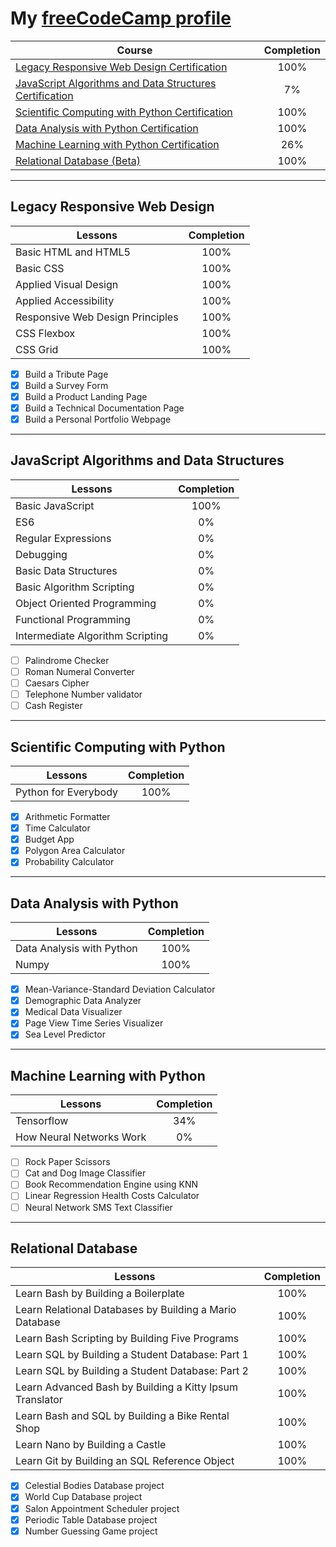 # My [freeCodeCamp profile](https://www.freecodecamp.org/mrsimonsen)

Course | Completion
------ | :--------:
[Legacy Responsive Web Design Certification](#responsive-web-design)| 100%
[JavaScript Algorithms and Data Structures Certification](#javascript-algorithms-and-data-structures) | 7%
[Scientific Computing with Python Certification](#scientific-computing-with-python) | 100%
[Data Analysis with Python Certification](#data-analysis-with-python) | 100%
[Machine Learning with Python Certification](#machine-learning-with-python) | 26%
[Relational Database (Beta)](#relational-database) | 100%
<hr>

## Legacy Responsive Web Design
Lessons | Completion
------- | :--------:
Basic HTML and HTML5 | 100%
Basic CSS | 100%
Applied Visual Design | 100%
Applied Accessibility | 100%
Responsive Web Design Principles | 100%
CSS Flexbox | 100%
CSS Grid | 100%
- [x] Build a Tribute Page
- [x] Build a Survey Form
- [x] Build a Product Landing Page
- [x] Build a Technical Documentation Page
- [x] Build a Personal Portfolio Webpage

<hr>

## JavaScript Algorithms and Data Structures
Lessons | Completion
------- | :--------:
Basic JavaScript | 100%
ES6 | 0%
Regular Expressions | 0%
Debugging | 0%
Basic Data Structures | 0%
Basic Algorithm Scripting | 0%
Object Oriented Programming | 0%
Functional Programming | 0%
Intermediate Algorithm Scripting | 0%
- [ ] Palindrome Checker
- [ ] Roman Numeral Converter
- [ ] Caesars Cipher
- [ ] Telephone Number validator
- [ ] Cash Register

<hr>

## Scientific Computing with Python
Lessons | Completion
------- | :--------:
Python for Everybody | 100%
- [x] Arithmetic Formatter
- [x] Time Calculator
- [x] Budget App
- [x] Polygon Area Calculator
- [x] Probability Calculator

<hr>

## Data Analysis with Python
Lessons | Completion
------- | :--------:
Data Analysis with Python | 100%
Numpy | 100%
- [x] Mean-Variance-Standard Deviation Calculator
- [x] Demographic Data Analyzer
- [x] Medical Data Visualizer
- [x] Page View Time Series Visualizer
- [x] Sea Level Predictor

<hr>

## Machine Learning with Python
Lessons | Completion
------- | :--------:
Tensorflow | 34%
How Neural Networks Work | 0%
- [ ] Rock Paper Scissors
- [ ] Cat and Dog Image Classifier
- [ ] Book Recommendation Engine using KNN
- [ ] Linear Regression Health Costs Calculator
- [ ] Neural Network SMS Text Classifier

<hr>

## Relational Database
Lessons | Completion
------- | :--------:
Learn Bash by Building a Boilerplate | 100%
Learn Relational Databases by Building a Mario Database | 100%
Learn Bash Scripting by Building Five Programs | 100%
Learn SQL by Building a Student Database: Part 1 | 100%
Learn SQL by Building a Student Database: Part 2 | 100%
Learn Advanced Bash by Building a Kitty Ipsum Translator | 100%
Learn Bash and SQL by Building a Bike Rental Shop | 100%
Learn Nano by Building a Castle | 100%
Learn Git by Building an SQL Reference Object | 100%
- [x] Celestial Bodies Database project
- [x] World Cup Database project
- [x] Salon Appointment Scheduler project
- [x] Periodic Table Database project
- [x] Number Guessing Game project

